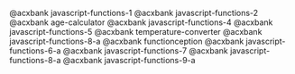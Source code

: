 @acxbank javascript-functions-1
@acxbank javascript-functions-2
@acxbank age-calculator
@acxbank javascript-functions-4
@acxbank javascript-functions-5
@acxbank temperature-converter
@acxbank javascript-functions-8-a
@acxbank functionception
@acxbank javascript-functions-6-a
@acxbank javascript-functions-7
@acxbank javascript-functions-8-a
@acxbank javascript-functions-9-a